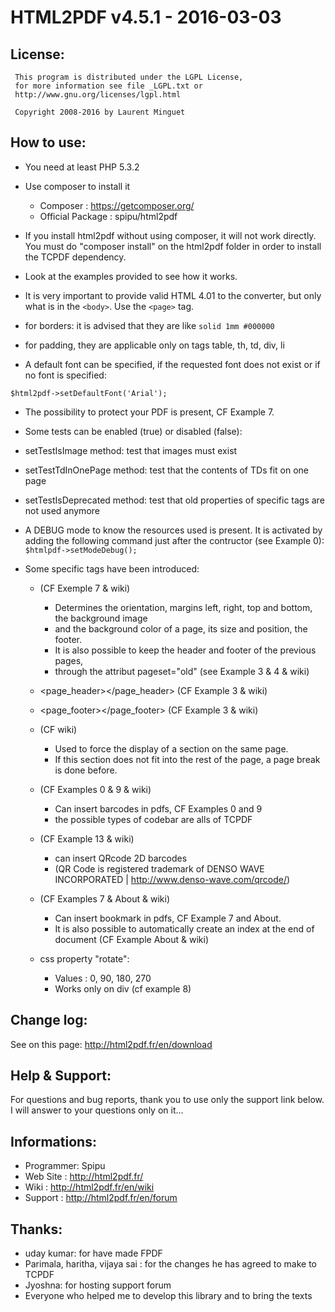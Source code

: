 HTML2PDF v4.5.1 - 2016-03-03
============================

License:
--------
```
 This program is distributed under the LGPL License,
 for more information see file _LGPL.txt or
 http://www.gnu.org/licenses/lgpl.html

 Copyright 2008-2016 by Laurent Minguet
```

How to use:
-----------

 * You need at least PHP 5.3.2
 
 * Use composer to install it
   * Composer : https://getcomposer.org/
   * Official Package : spipu/html2pdf
    
 * If you install html2pdf without using composer, it will not work directly.
   You must do "composer install" on the html2pdf folder
   in order to install the TCPDF dependency. 
   
 * Look at the examples provided to see how it works.

 * It is very important to provide valid HTML 4.01 to the converter,
   but only what is in the `<body>`. Use the `<page>` tag. 

 * for borders: it is advised that they are like `solid 1mm #000000`

 * for padding, they are applicable only on tags table, th, td, div, li

 * A default font can be specified, if the requested font does not exist or if no font is specified:
 
 `$html2pdf->setDefaultFont('Arial');`

 * The possibility to protect your PDF is present, CF Example 7.

 * Some tests can be enabled (true) or disabled (false):

  * setTestIsImage method:      test that images must exist

  * setTestTdInOnePage method:  test that the contents of TDs fit on one page

  * setTestIsDeprecated method: test that old properties of specific tags are not used anymore

 * A DEBUG mode to know the resources used is present.
It is activated by adding the following command just after the contructor (see Example 0):
`$htmlpdf->setModeDebug();`

* Some specific tags have been introduced:

  * <page></page>  (CF Exemple 7 & wiki)
    * Determines the orientation, margins left, right, top and bottom, the background image
    * and the background color of a page, its size and position, the footer.
    * It is also possible to keep the header and footer of the previous pages,
    * through the attribut pageset="old" (see Example 3 & 4 & wiki)

  * <page_header></page_header> (CF Example 3 & wiki)

  * <page_footer></page_footer> (CF Example 3 & wiki)

  * <nobreak></nobreak> (CF wiki)
    * Used to force the display of a section on the same page.
    * If this section does not fit into the rest of the page, a page break is done before.

  * <barcode></barcode>  (CF Examples 0 & 9 & wiki)
    * Can insert barcodes in pdfs, CF Examples 0 and 9
    * the possible types of codebar are alls of TCPDF

  * <qrcode></qrcode> (CF Example 13 & wiki)
    * can insert QRcode 2D barcodes
    * (QR Code is registered trademark of DENSO WAVE INCORPORATED | http://www.denso-wave.com/qrcode/)

  * <bookmark></bookmark> (CF Examples 7 & About & wiki)
    * Can insert bookmark in pdfs, CF Example 7 and About.
    * It is also possible to automatically create an index at the end of document (CF Example About & wiki)

  * css property "rotate":
    * Values : 0, 90, 180, 270
    * Works only on div (cf example 8)

Change log:
-----------

See on this page: http://html2pdf.fr/en/download

Help & Support:
---------------

For questions and bug reports, thank you to use only the support link below.
I will answer to your questions only on it...

Informations:
-------------

* Programmer: Spipu
* Web Site  : http://html2pdf.fr/
* Wiki      : http://html2pdf.fr/en/wiki
* Support   : http://html2pdf.fr/en/forum

Thanks:
-------

 * uday kumar: for have made FPDF
 * Parimala, haritha, vijaya sai : for the changes he has agreed to make to TCPDF
 * Jyoshna: for hosting support forum
 * Everyone who helped me to develop this library and to bring the texts
